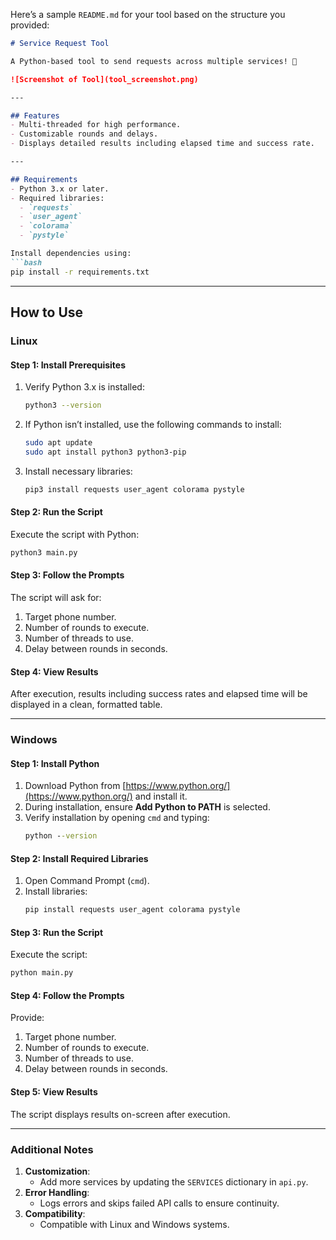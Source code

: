 Here’s a sample `README.md` for your tool based on the structure you provided:

```markdown
# Service Request Tool

A Python-based tool to send requests across multiple services! 🚀

![Screenshot of Tool](tool_screenshot.png)

---

## Features
- Multi-threaded for high performance.
- Customizable rounds and delays.
- Displays detailed results including elapsed time and success rate.

---

## Requirements
- Python 3.x or later.
- Required libraries:
  - `requests`
  - `user_agent`
  - `colorama`
  - `pystyle`

Install dependencies using:
```bash
pip install -r requirements.txt
```

---

## How to Use

### Linux
#### Step 1: Install Prerequisites
1. Verify Python 3.x is installed:
   ```bash
   python3 --version
   ```
2. If Python isn’t installed, use the following commands to install:
   ```bash
   sudo apt update
   sudo apt install python3 python3-pip
   ```
3. Install necessary libraries:
   ```bash
   pip3 install requests user_agent colorama pystyle
   ```

#### Step 2: Run the Script
Execute the script with Python:
```bash
python3 main.py
```

#### Step 3: Follow the Prompts
The script will ask for:
1. Target phone number.
2. Number of rounds to execute.
3. Number of threads to use.
4. Delay between rounds in seconds.

#### Step 4: View Results
After execution, results including success rates and elapsed time will be displayed in a clean, formatted table.

---

### Windows
#### Step 1: Install Python
1. Download Python from [https://www.python.org/](https://www.python.org/) and install it.
2. During installation, ensure **Add Python to PATH** is selected.
3. Verify installation by opening `cmd` and typing:
   ```cmd
   python --version
   ```

#### Step 2: Install Required Libraries
1. Open Command Prompt (`cmd`).
2. Install libraries:
   ```cmd
   pip install requests user_agent colorama pystyle
   ```

#### Step 3: Run the Script
Execute the script:
```cmd
python main.py
```

#### Step 4: Follow the Prompts
Provide:
1. Target phone number.
2. Number of rounds to execute.
3. Number of threads to use.
4. Delay between rounds in seconds.

#### Step 5: View Results
The script displays results on-screen after execution.

---

### Additional Notes
1. **Customization**:
   - Add more services by updating the `SERVICES` dictionary in `api.py`.
2. **Error Handling**:
   - Logs errors and skips failed API calls to ensure continuity.
3. **Compatibility**:
   - Compatible with Linux and Windows systems.
